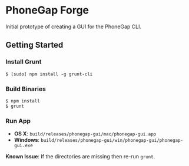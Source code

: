 # PhoneGap Forge

Initial prototype of creating a GUI for the PhoneGap CLI.

## Getting Started

### Install Grunt

    $ [sudo] npm install -g grunt-cli

### Build Binaries

    $ npm install
    $ grunt

### Run App

- __OS X__: `build/releases/phonegap-gui/mac/phonegap-gui.app`
- __Windows__: `build/releases/phonegap-gui/win/phonegap-gui/phonegap-gui.exe`

__Known Issue__: If the directories are missing then re-run `grunt`.
